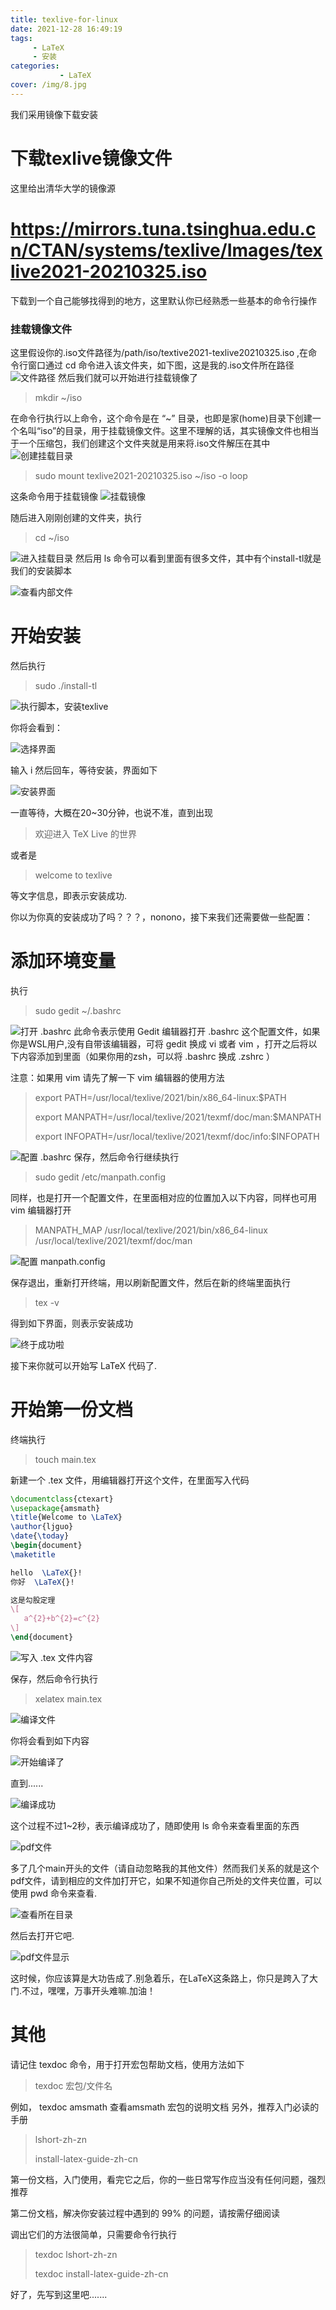 ```yaml
---
title: texlive-for-linux
date: 2021-12-28 16:49:19
tags: 
     - LaTeX
     - 安装
categories:
           - LaTeX
cover: /img/8.jpg
---
```

我们采用镜像下载安装
# 下载texlive镜像文件
这里给出清华大学的镜像源
# https://mirrors.tuna.tsinghua.edu.cn/CTAN/systems/texlive/Images/texlive2021-20210325.iso
下载到一个自己能够找得到的地方，这里默认你已经熟悉一些基本的命令行操作
### 挂载镜像文件
这里假设你的.iso文件路径为/path/iso/textive2021-texlive20210325.iso ,在命令行窗口通过 cd 命令进入该文件夹，如下图，这是我的.iso文件所在路径
![文件路径](https://pic4.zhimg.com/80/v2-410ed05383391d060d87efd7baf41000.png)
然后我们就可以开始进行挂载镜像了
>mkdir ~/iso

在命令行执行以上命令，这个命令是在 “~” 目录，也即是家(home)目录下创建一个名叫“iso”的目录，用于挂载镜像文件。这里不理解的话，其实镜像文件也相当于一个压缩包，我们创建这个文件夹就是用来将.iso文件解压在其中
![创建挂载目录](https://pic4.zhimg.com/80/v2-8fd10bb4528202442809fc82cf1f29bb.png)
>sudo mount texlive2021-20210325.iso ~/iso -o loop

这条命令用于挂载镜像
![挂载镜像](https://pic4.zhimg.com/80/v2-09efa3cf85368e97ed6b64c5eab0b2e3.png)

随后进入刚刚创建的文件夹，执行
>cd ~/iso

![进入挂载目录](https://pic4.zhimg.com/80/v2-0caf895b241de2f5139d0067d6bd5c3c.png)
然后用 ls 命令可以看到里面有很多文件，其中有个install-tl就是我们的安装脚本

![查看内部文件](https://pic4.zhimg.com/80/v2-04e66fae15176a6ba11007a3e8779d9e.png)
# 开始安装
然后执行

>sudo ./install-tl

![执行脚本，安装texlive](https://pic4.zhimg.com/80/v2-4789ed193fa5c8c2324bad0f87c42f8b.png)

你将会看到：

![选择界面](https://pic4.zhimg.com/80/v2-289a9b3d4f0b35236a2f67da9aca1963.png)


输入 i 然后回车，等待安装，界面如下

![安装界面](https://pic4.zhimg.com/80/v2-70e4283c185a885d3889eebc8a0df929.png)

一直等待，大概在20~30分钟，也说不准，直到出现 
>欢迎进入 TeX Live 的世界

或者是

>welcome to texlive

等文字信息，即表示安装成功.

你以为你真的安装成功了吗？？？，nonono，接下来我们还需要做一些配置：

# 添加环境变量
执行
> sudo gedit ~/.bashrc

![打开 .bashrc](https://pic4.zhimg.com/80/v2-7430a4e6f884da9e41244fba0c23cbb6.png)
此命令表示使用 Gedit 编辑器打开 .bashrc 这个配置文件，如果你是WSL用户,没有自带该编辑器，可将 gedit 换成 vi 或者 vim ，打开之后将以下内容添加到里面（如果你用的zsh，可以将 .bashrc 换成 .zshrc ）

注意：如果用 vim 请先了解一下 vim 编辑器的使用方法

>export PATH=/usr/local/texlive/2021/bin/x86_64-linux:$PATH
>
>export MANPATH=/usr/local/texlive/2021/texmf/doc/man:$MANPATH
>
>export INFOPATH=/usr/local/texlive/2021/texmf/doc/info:$INFOPATH

![配置 .bashrc](https://pic4.zhimg.com/80/v2-fa1d39b316a0907ccf3e1fec315fd677.png)
保存，然后命令行继续执行

>sudo gedit /etc/manpath.config

同样，也是打开一个配置文件，在里面相对应的位置加入以下内容，同样也可用 vim 编辑器打开

>MANPATH_MAP  /usr/local/texlive/2021/bin/x86_64-linux  /usr/local/texlive/2021/texmf/doc/man

![配置 manpath.config](https://pic4.zhimg.com/80/v2-6ae8ad7d40b3bf73d849ba1c2214f83e.png)

保存退出，重新打开终端，用以刷新配置文件，然后在新的终端里面执行

>tex -v

得到如下界面，则表示安装成功

![终于成功啦](https://pic4.zhimg.com/80/v2-ffd58c5da049e4b6db2ac6e1815e0e25.png)

接下来你就可以开始写 LaTeX 代码了.

# 开始第一份文档

终端执行
>touch main.tex

新建一个 .tex 文件，用编辑器打开这个文件，在里面写入代码

```tex
\documentclass{ctexart}
\usepackage{amsmath}
\title{Welcome to \LaTeX}
\author{ljguo}
\date{\today}
\begin{document}
\maketitle

hello  \LaTeX{}!
你好  \LaTeX{}!

这是勾股定理
\[
   a^{2}+b^{2}=c^{2}    
\]
\end{document}
```

![写入 .tex 文件内容](https://pic4.zhimg.com/80/v2-1225d5c19522e319747215754fda6077.png)

保存，然后命令行执行

>xelatex main.tex

![编译文件](https://pic4.zhimg.com/80/v2-857992e8c281cb5a6a2572f93a01b24d.png)

你将会看到如下内容

![开始编译了](https://pic4.zhimg.com/80/v2-a76aea94d409b224a70bfd6b28f92f8d.png)

直到......

![编译成功](https://pic4.zhimg.com/80/v2-41772d1185c7d129a3b1fb839f0d1095.png)

这个过程不过1~2秒，表示编译成功了，随即使用 ls 命令来查看里面的东西

![pdf文件](https://pic4.zhimg.com/80/v2-7ce214cb238cee5d20dfdcab3d1ec701.png)

多了几个main开头的文件（请自动忽略我的其他文件）然而我们关系的就是这个pdf文件，请到相应的文件加打开它，如果不知道你自己所处的文件夹位置，可以使用 pwd 命令来查看.

![查看所在目录](https://pic4.zhimg.com/80/v2-aa2b430ef39759011067f3da2c9aad0d.png)

然后去打开它吧.

![pdf文件显示](https://pic4.zhimg.com/80/v2-50b1f9eb90425e81bc502f5a6c3e5eb3.png)

这时候，你应该算是大功告成了.别急着乐，在LaTeX这条路上，你只是跨入了大门.不过，嘿嘿，万事开头难嘛.加油！

# 其他

请记住 texdoc 命令，用于打开宏包帮助文档，使用方法如下

>texdoc 宏包/文件名

例如， texdoc amsmath 查看amsmath 宏包的说明文档
另外，推荐入门必读的手册

>lshort-zh-zn
>
>install-latex-guide-zh-cn

第一份文档，入门使用，看完它之后，你的一些日常写作应当没有任何问题，强烈推荐

第二份文档，解决你安装过程中遇到的 99% 的问题，请按需仔细阅读

调出它们的方法很简单，只需要命令行执行

>texdoc lshort-zh-zn
>
>texdoc install-latex-guide-zh-cn

好了，先写到这里吧.......